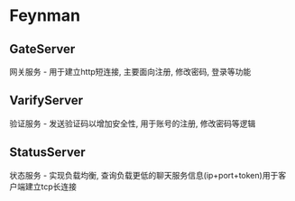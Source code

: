 # Feynman
## GateServer
网关服务 - 用于建立http短连接, 主要面向注册, 修改密码, 登录等功能

## VarifyServer
验证服务 - 发送验证码以增加安全性, 用于账号的注册, 修改密码等逻辑

## StatusServer
状态服务 - 实现负载均衡, 查询负载更低的聊天服务信息(ip+port+token)用于客户端建立tcp长连接